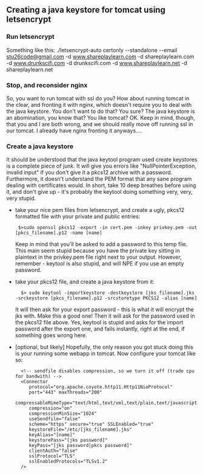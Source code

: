 ## Creating a java keystore for tomcat using letsencrypt

### Run letsencrypt

Something like this:
./letsencrypt-auto certonly --standalone --email stu26code@gmail.com -d www.shareplaylearn.com -d shareplaylearn.com -d www.drunkscifi.com -d drunkscifi.com -d www.shareplaylearn.net -d shareplaylearn.net

### Stop, and reconsider nginx

So, you want to run tomcat with ssl do you? How about running tomcat in the clear, and fronting it with nginx, which doesn't require you to deal with the java keystore. You don't want to do that? You sure? The java keystore is an abomination, you know that? You like tomcat? OK. Keep in mind, though, that you and I are both wrong, and we should really move off running ssl in our tomcat. I already have nginx fronting it anyways....


### Create a java keystore
It should be understood that the java keytool program used create keystores is a complete piece of junk. It will give you errors like "NullPointerException, invalid input" if you don't give it a pkcs12 archive with a password.
Furthermore, it doesn't understand the PEM format that any sane program dealing with certificates would. In short, take 10 deep breathes before using it, and don't give up - it's probably the keytool doing something very, very, very stupid.

 - take your nice pem files from letsencrypt, and create a ugly, pkcs12 formatted file with your private and public entries:
     ```
      $>sudo openssl pkcs12 -export -in cert.pem -inkey privkey.pem -out [pkcs_filename].p12 -name [name]
     ```
   Keep in mind that you'll be asked to add a password to this temp file. This main seem stupid because you have the private key sitting in plaintext in the privkey.pem file right next to your output.
   However, remember - keytool is also stupid, and will NPE if you use an empty password.

 - take your pkcs12 file, and create a java keystore from it:
    ```
      $> sudo keytool -importkeystore -destkeystore [jks_filename].jks -srckeystore [pkcs_filename].p12 -srcstoretype PKCS12 -alias [name]
    ```
   It will then ask for your export password - this is what it will encrypt the jks with. Make this a good one!
   Then it will ask for the password used in the pkcs12 file above. Yes, keytool is stupid and asks for the import password after the export one, and fails instantly, right at the end, if something goes wrong here.

 - [optional, but likely] Hopefully, the only reason you got stuck doing this is your running some webapp in tomcat. Now configure your tomcat like so:
    
      ```
        <!-- sendfile disables compression, so we turn it off (trade cpu for bandwith) -->
        <Connector
           protocol="org.apache.coyote.http11.Http11NioProtocol"
           port="443" maxThreads="200"
           compressableMimeType="text/html,text/xml,text/plain,text/javascript,text/css,text/js,text/json,application/javascript"
           compression="on"
           compressionMinSize="1024"
           useSendfile="false"
           scheme="https" secure="true" SSLEnabled="true"
           keystoreFile="/etc/[jks_filename].jks"
           keyAlias="[name]"
           keystorePass="[jks password]"
           keyPass="[jks password|pkcs password]"
           clientAuth="false"
           sslProtocol="TLS"
           sslEnabledProtocols="TLSv1.2"
        />
      ```
